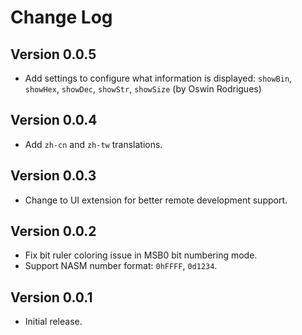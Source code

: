 # Change Log

## Version 0.0.5

- Add settings to configure what information is displayed: `showBin`, `showHex`, `showDec`, `showStr`, `showSize` (by Oswin Rodrigues)

## Version 0.0.4

- Add `zh-cn` and `zh-tw` translations.

## Version 0.0.3

- Change to UI extension for better remote development support.

## Version 0.0.2

- Fix bit ruler coloring issue in MSB0 bit numbering mode.
- Support NASM number format: `0hFFFF`, `0d1234`.

## Version 0.0.1

- Initial release.
